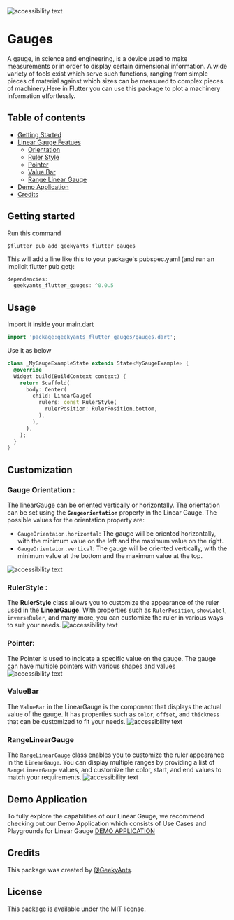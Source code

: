 <!--
This README describes the package. If you publish this package to pub.dev,
this README's contents appear on the landing page for your package.

For information about how to write a good package README, see the guide for
[writing package pages](https://dart.dev/guides/libraries/writing-package-pages).

For general information about developing packages, see the Dart guide for
[creating packages](https://dart.dev/guides/libraries/create-library-packages)
and the Flutter guide for
[developing packages and plugins](https://flutter.dev/developing-packages).
-->

<img src="https://github.com/Afroz-Shaikh/GaugesFlutter/blob/readme.md/example/screens/banner.png" alt="accessibility text"> 

# Gauges

A gauge, in science and engineering, is a device used to make measurements or in order to display certain dimensional information. A wide variety of tools exist which serve such functions, ranging from simple pieces of material against which sizes can be measured to complex pieces of machinery.Here in Flutter you can use this package to plot a machinery information effortlessly.

## Table of contents

- [Getting Started](#getting-started)
- [Linear Gauge Featues](#customization)
  - [Orientation](#gauge-orientation)
  - [Ruler Style](#rulerStyle)
  - [Pointer](#pointer)
  - [Value Bar](#valuebar)
  - [Range Linear Gauge](#rangelineargauge)
- [Demo Application](#demo-applicatopn)
- [Credits](#credits)

## Getting started

Run this command

```
$flutter pub add geekyants_flutter_gauges
```

This will add a line like this to your package's pubspec.yaml (and run an implicit flutter pub get):

```dart
dependencies:
  geekyants_flutter_gauges: ^0.0.5
```

## Usage

Import it inside your main.dart

```dart
import 'package:geekyants_flutter_gauges/gauges.dart';

```

Use it as below

```dart
class _MyGaugeExampleState extends State<MyGaugeExample> {
  @override
  Widget build(BuildContext context) {
    return Scaffold(
      body: Center(
        child: LinearGauge(
          rulers: const RulerStyle(
            rulerPosition: RulerPosition.bottom,
          ),
        ),
      ),
    );
  }
}
```

## Customization

### **Gauge Orientation** :

  The linearGauge can be oriented vertically or horizontally. The orientation can be set using the **`Gaugeorientation`** property in the Linear Gauge. The possible values for the orientation property are:

  - `GaugeOrientaion.horizontal`: The gauge will be oriented horizontally, with the minimum value on the left and the maximum value on the right.
  - `GaugeOrientaion.vertical`: The gauge will be oriented vertically, with the minimum value at the bottom and the maximum value at the top.
<img src="https://github.com/Afroz-Shaikh/GaugesFlutter/blob/readme.md/example/screens/orientation.gif" alt="accessibility text"> 

### **RulerStyle** :
 The **RulerStyle** class allows you to customize the appearance of the ruler used in the **LinearGauge**. With properties such as `RulerPosition`, `showLabel`, `inverseRuler`, and many more, you can customize the ruler in various ways to suit your needs.
<img src="https://github.com/Afroz-Shaikh/GaugesFlutter/blob/readme.md/example/screens/rulerposition.png" alt="accessibility text"> 

### **Pointer**:
  The Pointer is used to indicate a specific value on the gauge. The gauge can have multiple pointers with various shapes and values
<img src="https://github.com/Afroz-Shaikh/GaugesFlutter/blob/readme.md/example/screens/pointershape.png" alt="accessibility text"> 

### **ValueBar**
  The `ValueBar` in the LinearGauge is the component that displays the actual value of the gauge. It has properties such as `color`, `offset`, and `thickness` that can be customized to fit your needs.
<img src="https://github.com/Afroz-Shaikh/GaugesFlutter/blob/readme.md/example/screens/valuebar.png" alt="accessibility text"> 

### **RangeLinearGauge**
  The `RangeLinearGauge` class enables you to customize the ruler appearance in the `LinearGauge`. You can display multiple ranges by providing a list of `RangeLinearGauge` values, and customize the color, start, and end values to match your requirements.
<img src="https://github.com/Afroz-Shaikh/GaugesFlutter/blob/readme.md/example/screens/rangelineargauge.png" alt="accessibility text"> 

## Demo Application
To fully explore the capabilities of our Linear Gauge, we recommend checking out our Demo Application which consists of Use Cases and Playgrounds for Linear Gauge
[DEMO APPLICATION](https://gauges-showcase.vercel.app/#/)

## Credits

This package was created by [@GeekyAnts](https://github.com/GeekyAnts).

## License

This package is available under the MIT license.

